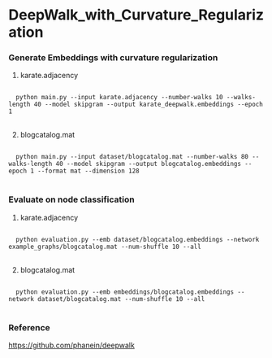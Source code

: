 DeepWalk_with_Curvature_Regularization
======================================

### Generate Embeddings with curvature regularization

1. karate.adjacency
<pre>
<code>
  python main.py --input karate.adjacency --number-walks 10 --walks-length 40 --model skipgram --output karate_deepwalk.embeddings --epoch 1 
</code>
</pre>

2. blogcatalog.mat
<pre>
<code>
  python main.py --input dataset/blogcatalog.mat --number-walks 80 --walks-length 40 --model skipgram --output blogcatalog.embeddings --epoch 1 --format mat --dimension 128
</code>
</pre>  


### Evaluate on node classification

1. karate.adjacency
<pre>
<code>
  python evaluation.py --emb dataset/blogcatalog.embeddings --network example_graphs/blogcatalog.mat --num-shuffle 10 --all
</code>
</pre>

2. blogcatalog.mat
<pre>
<code>
  python evaluation.py --emb embeddings/blogcatalog.embeddings --network dataset/blogcatalog.mat --num-shuffle 10 --all
</code>
</pre>


### Reference

<https://github.com/phanein/deepwalk>
